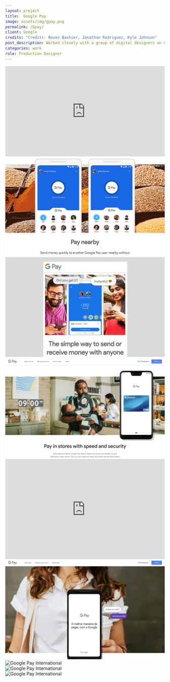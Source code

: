 ```yaml
---
layout: project
title:  Google Pay
image: assets/img/gpay.png
permalink: /Gpay/
client: Google
credits: "Credits: Roven Bashier, Jonathan Rodriguez, Kyle Johnson"
post_description: Worked closely with a group of digital designers on Google Pay’s Consumer site and Google Pay’s India site (previously known as Tez). This included responsive designs of Mobile and Tablet for all three websites, prototyping with Invision for clients, and working with editors to mock up motion designs for third party developers.
categories: work
role: Production Designer
---
```


<!-- ![gpay australia][australia]{: .pad-bottom } -->
<!-- ![gpay india][india] -->
<!-- [australia]: /assets/img/gpay/gpay_australia.png "gpay australia"
[india]: /assets/img/gpay/gpay_india.png "gpay india" -->


<div class="project-one-column ">
  <div style="padding:56.25% 0 0 0;position:relative;"><iframe src="https://player.vimeo.com/video/324827121?autoplay=1&loop=1&color=D522B1&title=0&byline=0&portrait=0" style="position:absolute;top:0;left:0;width:100%;height:100%;" frameborder="0" webkitallowfullscreen mozallowfullscreen allowfullscreen></iframe></div><script src="https://player.vimeo.com/api/player.js"></script>
</div>

<div class="project-two-column ">
  <div class="item-image left">
    <img src="/assets/img/gpay/tez_Pay-Nearby_animation.gif" alt="Google Pay International">
  </div>
  <div class="item-image right">
    <img src="/assets/img/gpay/Tez_phone.gif" alt="Google Pay International">
  </div>
</div>

<div class="project-one-column ">
  <img src="/assets/img/gpay/gpay_sect1_usa.png" alt="Google Pay International">
</div>

<div class="project-one-column ">
<div style="padding:62.5% 0 0 0;position:relative;"><iframe src="https://player.vimeo.com/video/324857054?autoplay=1&loop=1&color=D522B1&title=0&byline=0&portrait=0" style="position:absolute;top:0;left:0;width:100%;height:100%;" frameborder="0" webkitallowfullscreen mozallowfullscreen allowfullscreen></iframe></div><script src="https://player.vimeo.com/api/player.js"></script>
</div>

<div class="project-two-column ">
  <div class="item-image left">
    <img src="/assets/img/gpay/gpay_international_1.png" alt="Google Pay International">
  </div>
  <div class="item-image right">
    <img src="/assets/img/gpay/gpay_international_2.png" alt="Google Pay International">
  </div>
  </div>
  <div class="project-two-column ">
  <div class="item-image left">
    <img src="/assets/img/gpay/gpay_international_3.png" alt="Google Pay International">
  </div>
  <div class="item-image right">
    <img src="/assets/img/gpay/gpay_international_4.png" alt="Google Pay International">
  </div>
</div>
<!--
<div class="project-one-column ">
<img src="/assets/img/gpay/gpay_usa_phone-animation.gif" alt="Google Pay International">
</div> -->
